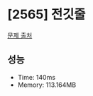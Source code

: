 # [2565] 전깃줄

[문제 출처](https://www.acmicpc.net/problem/2565)

## 성능

- Time: 140ms
- Memory: 113.164MB